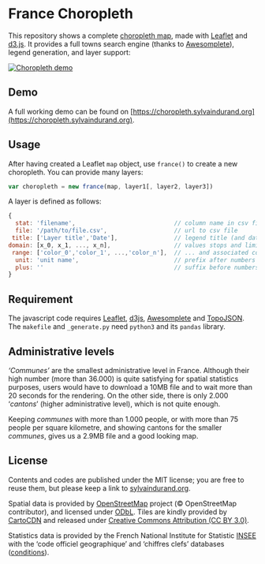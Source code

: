 # France Choropleth

This repository shows a complete [choropleth map](https://en.wikipedia.org/wiki/Choropleth_map), made with [Leaflet](https://github.com/Leaflet/Leaflet) and [d3.js](https://github.com/mbostock/d3). It provides a full towns search engine (thanks to [Awesomplete](https://leaverou.github.io/awesomplete/)), legend generation, and layer support:

[![Choropleth demo](readme.gif)](https://choropleth.sylvaindurand.org)


## Demo

A full working demo can be found on [https://choropleth.sylvaindurand.org](https://choropleth.sylvaindurand.org).


## Usage

After having created a Leaflet `map` object, use `france()` to create a new choropleth. You can provide many layers:

```js
var choropleth = new france(map, layer1[, layer2, layer3])
```

A layer is defined as follows:

```js
{
  stat: 'filename',                            // column name in csv file
  file: '/path/to/file.csv',                   // url to csv file
 title: ['Layer title','Date'],                // legend title (and date)
domain: [x_0, x_1, ..., x_n],                  // values stops and limits...
 range: ['color_0','color_1', ...,'color_n'],  // ... and associated colors
  unit: 'unit name',                           // prefix after numbers (%, €)
  plus: ''                                     // suffix before numbers (+)
}
```


## Requirement

The javascript code requires [Leaflet](https://github.com/Leaflet/Leaflet), [d3js](https://github.com/mbostock/d3), [Awesomplete](https://leaverou.github.io/awesomplete/) and [TopoJSON](https://github.com/mbostock/topojson).
The `makefile` and `_generate.py` need `python3` and its `pandas` library.


## Administrative levels

*‘Communes’* are the smallest administrative level in France. Although their high number (more than 36.000) is quite satisfying for spatial statistics purposes, users would have to download a 10MB file and to wait more than 20 seconds for the rendering. On the other side, there is only 2.000 ‘*cantons*’ (higher administrative level), which is not quite enough.

Keeping *communes* with more than 1.000 people, or with more than 75 people per square kilometre, and showing cantons for the smaller *communes*, gives us a 2.9MB file and a good looking map.


## License

Contents and codes are published under the MIT license; you are free to reuse them, but please keep a link to [sylvaindurand.org](https://www.sylvaindurand.org).

Spatial data is provided by [OpenStreetMap](https://www.openstreetmap.org/) project (© OpenStreetMap contributor), and licensed under [ODbL](http://opendatacommons.org/licenses/odbl/). Tiles are kindly provided by [CartoCDN](https://cartodb.com/basemaps/) and released under [Creative Commons Attribution (CC BY 3.0)](https://creativecommons.org/licenses/by/3.0/).

Statistics data is provided by the French National Institute for Statistic [INSEE](http://www.insee.fr/en/default.asp) with the ‘code officiel geographique’ and ‘chiffres clefs’ databases ([conditions](http://www.insee.fr/en/service/default.asp?page=rediffusion/rediffusion.htm)).
